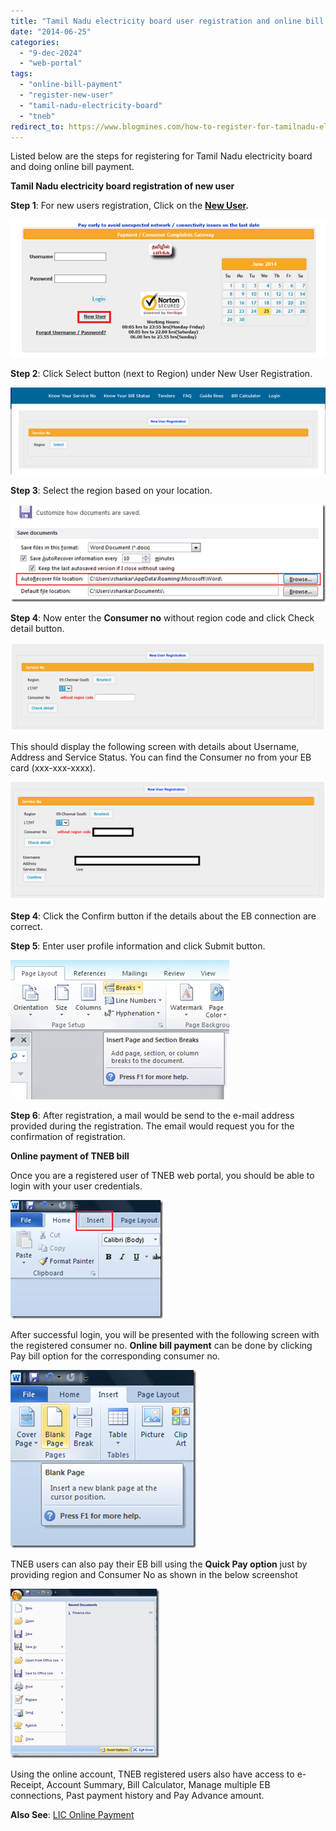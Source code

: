 ```yaml
---
title: "Tamil Nadu electricity board user registration and online bill payment"
date: "2014-06-25"
categories: 
  - "9-dec-2024"
  - "web-portal"
tags: 
  - "online-bill-payment"
  - "register-new-user"
  - "tamil-nadu-electricity-board"
  - "tneb"
redirect_to: https://www.blogmines.com/how-to-register-for-tamilnadu-electricity-board-online-services/
---
```


Listed below are the steps for registering for Tamil Nadu electricity board and doing online bill payment.

**Tamil Nadu electricity board registration of new user**

**Step 1**: For new users registration, Click on the **[New User](https://www.tnebnet.org/awp/userRegister?execution=e1s1).**

[![Register New TNEB user](/assets/images/image_thumb68.png "Register New TNEB user")](http://blogmines.com/blog/wp-content/uploads/2014/06/image69.png)

**Step 2**: Click Select button (next to Region) under New User Registration.

[![Select region in New User Registration ](/assets/images/image_thumb69.png "Select region in New User Registration ")](http://blogmines.com/blog/wp-content/uploads/2014/06/image70.png)

**Step 3**: Select the region based on your location.

[![Select region based on location](/assets/images/image_thumb70.png "Select region based on location")](http://blogmines.com/blog/wp-content/uploads/2014/06/image71.png)

**Step 4**: Now enter the **Consumer no** without region code and click Check detail button.

[![Enter Consumer No in TNEB Website](/assets/images/image_thumb71.png "Enter Consumer No in TNEB Website")](http://blogmines.com/blog/wp-content/uploads/2014/06/image72.png)

This should display the following screen with details about Username, Address and Service Status. You can find the Consumer no from your EB card (xxx-xxx-xxxx).

[![Confirm TNEB Consumer No](/assets/images/image_thumb72.png "Confirm TNEB Consumer No")](http://blogmines.com/blog/wp-content/uploads/2014/06/image73.png)

**Step 4**: Click the Confirm button if the details about the EB connection are correct.

**Step 5**: Enter user profile information and click Submit button.

[![Enter Profile information of TNEB user](/assets/images/image_thumb73.png "Enter Profile information of TNEB user")](http://blogmines.com/blog/wp-content/uploads/2014/06/image74.png)

**Step 6**: After registration, a mail would be send to the e-mail address provided during the registration. The email would request you for the confirmation of registration.

**Online payment of TNEB bill**

Once you are a registered user of TNEB web portal, you should be able to login with your user credentials.

[![Login to TNEB website for Online biil payment](/assets/images/image_thumb74.png "Login to TNEB website for Online biil payment")](http://blogmines.com/blog/wp-content/uploads/2014/06/image75.png)

After successful login, you will be presented with the following screen with the registered consumer no. **Online bill payment** can be done by clicking Pay bill option for the corresponding consumer no.

[![Select Pay Bill Payment](/assets/images/image_thumb75.png "Select Pay Bill Payment")](http://blogmines.com/blog/wp-content/uploads/2014/06/image76.png)

TNEB users can also pay their EB bill using the **Quick Pay option** just by providing region and Consumer No as shown in the below screenshot

[![Quick Pay - TNEB bill payment](/assets/images/image_thumb76.png "Quick Pay - TNEB bill payment")](http://blogmines.com/blog/wp-content/uploads/2014/06/image77.png)

Using the online account, TNEB registered users also have access to e-Receipt, Account Summary, Bill Calculator, Manage multiple EB connections, Past payment history and Pay Advance amount.

**Also See**: [LIC Online Payment](http://blogmines.com/blog/lic-india-online-premium-payment/)
